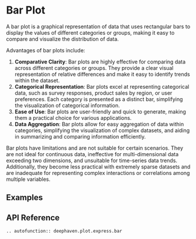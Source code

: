 # Bar Plot

A bar plot is a graphical representation of data that uses rectangular bars to display the values of different categories or groups, making it easy to compare and visualize the distribution of data.

Advantages of bar plots include:

1. **Comparative Clarity**: Bar plots are highly effective for comparing data across different categories or groups. They provide a clear visual representation of relative differences and make it easy to identify trends within the dataset.
2. **Categorical Representation**: Bar plots excel at representing categorical data, such as survey responses, product sales by region, or user preferences. Each category is presented as a distinct bar, simplifying the visualization of categorical information.
3. **Ease of Use**: Bar plots are user-friendly and quick to generate, making them a practical choice for various applications.
4. **Data Aggregation**: Bar plots allow for easy aggregation of data within categories, simplifying the visualization of complex datasets, and aiding in summarizing and comparing information efficiently.

Bar plots have limitations and are not suitable for certain scenarios. They are not ideal for continuous data, ineffective for multi-dimensional data exceeding two dimensions, and unsuitable for time-series data trends. Additionally, they become less practical with extremely sparse datasets and are inadequate for representing complex interactions or correlations among multiple variables.

## Examples

## API Reference
```{eval-rst}
.. autofunction:: deephaven.plot.express.bar
```